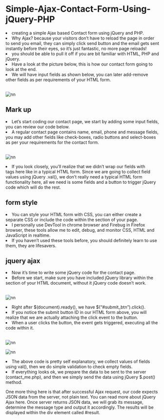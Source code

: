 # Simple-Ajax-Contact-Form-Using-jQuery-PHP

<li>creating a simple Ajax based Contact form using jQuery and PHP. </li>

<li> Why Ajax? because your visitors don’t have to reload the page in order to send you email, they can simply click send button and the email gets sent instantly before their eyes, so it’s just fantastic, no more page reloads! </li>

<li>  you should be able to pull it off if you are bit familiar with HTML, PHP and jQuery.</li>

<li> Have a look at the picture below, this is how our contact form going to look at the end.</li>

<li> We will have input fields as shown below, you can later add-remove other fields as per requirements of your HTML form.</li>

<br>

![nn](https://user-images.githubusercontent.com/12325386/29163657-b626479e-7def-11e7-9629-298f958acc09.JPG)



## Mark up

<li> Let’s start coding our contact page, we start by adding some input fields, you can review our code below. </li>

<li> A regular contact page contains name, email, phone and message fields, you may add other fields like check-boxes, radio buttons and select-boxes as per your requirements for the contact form. </li>


<br>

![nn](https://user-images.githubusercontent.com/12325386/29164118-12ada5a6-7df1-11e7-83bf-ce567e2e9e2e.JPG)


<li> If you look closely, you’ll realize that we didn’t wrap our fields with <FORM> tags here like in a typical HTML form. Since we are going to collect field values using jQuery .val(), we don’t really need a typical HTML form functionality here, all we need is some fields and a button to trigger jQuery code which will do the rest. </li>






## form style

<li> You can style your HTML form with CSS, you can either create a separate CSS or include the code within the <head></head> section of your page. </li>

<li> I personally use DevTool in chrome browser and Firebug in Firefox browser, these tools allow me to edit, debug, and monitor CSS, HTML and JavaScript in realtime. </li>

<li> If you haven’t used these tools before, you should definitely learn to use them, they are lifesavers. </li>


## jquery ajax

<li> Now it’s time to write some jQuery code for the contact page. </li>
<li> Before we start, make sure you have included jQuery library within the <HEAD> section of your HTML document, without it jQuery code doesn’t work. </li>

<br> 



![nn](https://user-images.githubusercontent.com/12325386/29165993-52e0c4ea-7df7-11e7-937c-903ece313744.JPG)


<li> Right after $(document).ready(), we have $(“#submit_btn”).click(). </li>

<li> If you notice the submit button ID in our HTML form above, you will realize that we are actually attaching the click event to the button. </li> 
<li> When a user clicks the button, the event gets triggered, executing all the code within it. </li>


<br>


![nn](https://user-images.githubusercontent.com/12325386/29166053-90b2facc-7df7-11e7-81dc-f8f72475be34.JPG)

![nn](https://user-images.githubusercontent.com/12325386/29166100-af624068-7df7-11e7-8716-36e3d251a20d.JPG)


<li> The above code is pretty self explanatory, we collect values of fields using val(), then we do simple validation to check empty fields. </li> 

<li> If everything looks ok, we prepare the data to be sent to the server (contact_me.php), and then we simply send the data using jQuery $.post() method.</li>


One more thing here is that after successful Ajax request, our code expects JSON data from the server, not plain text. You can read more about jQuery Ajax here. Once server returns JSON data, we will grab its message, determine the message type and output it accordingly. The results will be displayed within the div element called #result.



